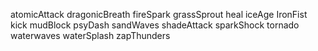 atomicAttack
dragonicBreath
fireSpark
grassSprout
heal
iceAge
IronFist
kick
mudBlock
psyDash
sandWaves
shadeAttack
sparkShock
tornado
waterwaves
waterSplash
zapThunders
